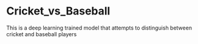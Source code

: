 # Cricket_vs_Baseball
This is a deep learning trained model that attempts to distinguish between cricket and baseball players
